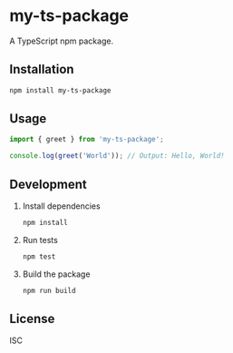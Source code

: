 # my-ts-package

A TypeScript npm package.

## Installation

```bash
npm install my-ts-package
```

## Usage

```typescript
import { greet } from 'my-ts-package';

console.log(greet('World')); // Output: Hello, World!
```

## Development

1. Install dependencies
   ```bash
   npm install
   ```

2. Run tests
   ```bash
   npm test
   ```

3. Build the package
   ```bash
   npm run build
   ```

## License

ISC
